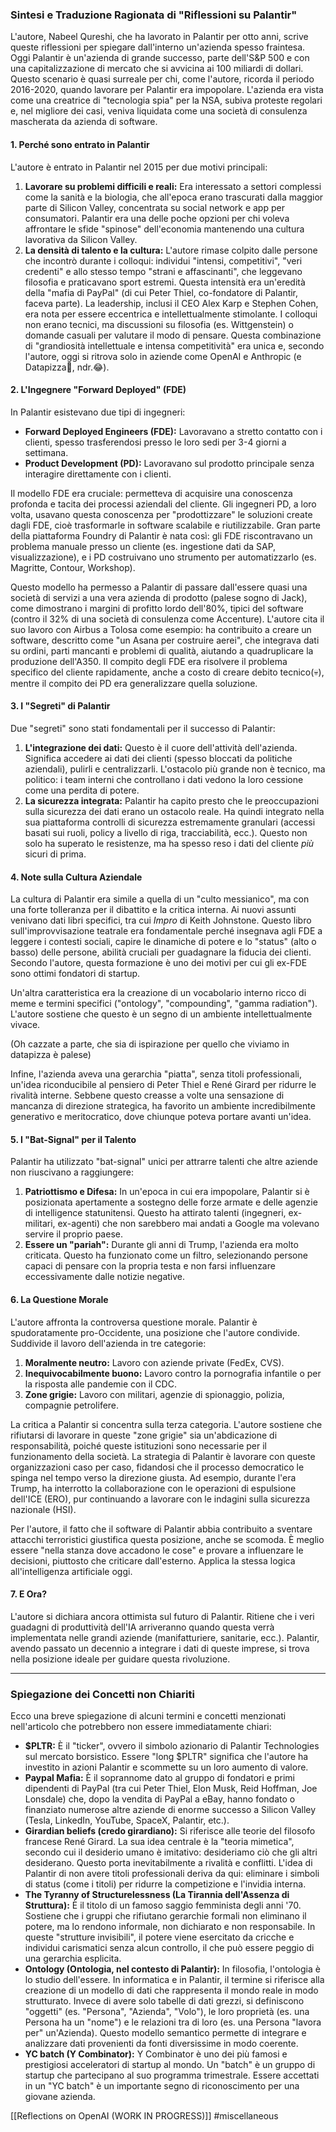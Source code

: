 ### **Sintesi e Traduzione Ragionata di "Riflessioni su Palantir"**

L'autore, Nabeel Qureshi, che ha lavorato in Palantir per otto anni, scrive queste riflessioni per spiegare dall'interno un'azienda spesso fraintesa. Oggi Palantir è un'azienda di grande successo, parte dell'S&P 500 e con una capitalizzazione di mercato che si avvicina ai 100 miliardi di dollari. Questo scenario è quasi surreale per chi, come l'autore, ricorda il periodo 2016-2020, quando lavorare per Palantir era impopolare. L'azienda era vista come una creatrice di "tecnologia spia" per la NSA, subiva proteste regolari e, nel migliore dei casi, veniva liquidata come una società di consulenza mascherata da azienda di software.

#### **1. Perché sono entrato in Palantir**

L'autore è entrato in Palantir nel 2015 per due motivi principali:

1.  **Lavorare su problemi difficili e reali:** Era interessato a settori complessi come la sanità e la biologia, che all'epoca erano trascurati dalla maggior parte di Silicon Valley, concentrata su social network e app per consumatori. Palantir era una delle poche opzioni per chi voleva affrontare le sfide "spinose" dell'economia mantenendo una cultura lavorativa da Silicon Valley.
2.  **La densità di talento e la cultura:** L'autore rimase colpito dalle persone che incontrò durante i colloqui: individui "intensi, competitivi", "veri credenti" e allo stesso tempo "strani e affascinanti", che leggevano filosofia e praticavano sport estremi. Questa intensità era un'eredità della "mafia di PayPal" (di cui Peter Thiel, co-fondatore di Palantir, faceva parte). La leadership, inclusi il CEO Alex Karp e Stephen Cohen, era nota per essere eccentrica e intellettualmente stimolante. I colloqui non erano tecnici, ma discussioni su filosofia (es. Wittgenstein) o domande casuali per valutare il modo di pensare. Questa combinazione di "grandiosità intellettuale e intensa competitività" era unica e, secondo l'autore, oggi si ritrova solo in aziende come OpenAI e Anthropic (e Datapizza🍕, ndr.😂).

#### **2. L'Ingegnere "Forward Deployed" (FDE)**

In Palantir esistevano due tipi di ingegneri:
*   **Forward Deployed Engineers (FDE):** Lavoravano a stretto contatto con i clienti, spesso trasferendosi presso le loro sedi per 3-4 giorni a settimana.
*   **Product Development (PD):** Lavoravano sul prodotto principale senza interagire direttamente con i clienti.

Il modello FDE era cruciale: permetteva di acquisire una conoscenza profonda e tacita dei processi aziendali del cliente. Gli ingegneri PD, a loro volta, usavano questa conoscenza per "prodottizzare" le soluzioni create dagli FDE, cioè trasformarle in software scalabile e riutilizzabile. Gran parte della piattaforma Foundry di Palantir è nata così: gli FDE riscontravano un problema manuale presso un cliente (es. ingestione dati da SAP, visualizzazione), e i PD costruivano uno strumento per automatizzarlo (es. Magritte, Contour, Workshop).

Questo modello ha permesso a Palantir di passare dall'essere quasi una società di servizi a una vera azienda di prodotto (palese sogno di Jack), come dimostrano i margini di profitto lordo dell'80%, tipici del software (contro il 32% di una società di consulenza come Accenture). L'autore cita il suo lavoro con Airbus a Tolosa come esempio: ha contribuito a creare un software, descritto come "un Asana per costruire aerei", che integrava dati su ordini, parti mancanti e problemi di qualità, aiutando a quadruplicare la produzione dell'A350. Il compito degli FDE era risolvere il problema specifico del cliente rapidamente, anche a costo di creare debito tecnico(💀), mentre il compito dei PD era generalizzare quella soluzione.

#### **3. I "Segreti" di Palantir**

Due "segreti" sono stati fondamentali per il successo di Palantir:

1.  **L'integrazione dei dati:** Questo è il cuore dell'attività dell'azienda. Significa accedere ai dati dei clienti (spesso bloccati da politiche aziendali), pulirli e centralizzarli. L'ostacolo più grande non è tecnico, ma politico: i team interni che controllano i dati vedono la loro cessione come una perdita di potere.
2.  **La sicurezza integrata:** Palantir ha capito presto che le preoccupazioni sulla sicurezza dei dati erano un ostacolo reale. Ha quindi integrato nella sua piattaforma controlli di sicurezza estremamente granulari (accessi basati sui ruoli, policy a livello di riga, tracciabilità, ecc.). Questo non solo ha superato le resistenze, ma ha spesso reso i dati del cliente *più* sicuri di prima.

#### **4. Note sulla Cultura Aziendale**

La cultura di Palantir era simile a quella di un "culto messianico", ma con una forte tolleranza per il dibattito e la critica interna. Ai nuovi assunti venivano dati libri specifici, tra cui *Impro* di Keith Johnstone. Questo libro sull'improvvisazione teatrale era fondamentale perché insegnava agli FDE a leggere i contesti sociali, capire le dinamiche di potere e lo "status" (alto o basso) delle persone, abilità cruciali per guadagnare la fiducia dei clienti. Secondo l'autore, questa formazione è uno dei motivi per cui gli ex-FDE sono ottimi fondatori di startup.

Un'altra caratteristica era la creazione di un vocabolario interno ricco di meme e termini specifici ("ontology", "compounding", "gamma radiation"). L'autore sostiene che questo è un segno di un ambiente intellettualmente vivace.

(Oh cazzate a parte, che sia di ispirazione per quello che viviamo in datapizza è palese)

Infine, l'azienda aveva una gerarchia "piatta", senza titoli professionali, un'idea riconducibile al pensiero di Peter Thiel e René Girard per ridurre le rivalità interne. Sebbene questo creasse a volte una sensazione di mancanza di direzione strategica, ha favorito un ambiente incredibilmente generativo e meritocratico, dove chiunque poteva portare avanti un'idea.

#### **5. I "Bat-Signal" per il Talento**

Palantir ha utilizzato "bat-signal" unici per attrarre talenti che altre aziende non riuscivano a raggiungere:

1.  **Patriottismo e Difesa:** In un'epoca in cui era impopolare, Palantir si è posizionata apertamente a sostegno delle forze armate e delle agenzie di intelligence statunitensi. Questo ha attirato talenti (ingegneri, ex-militari, ex-agenti) che non sarebbero mai andati a Google ma volevano servire il proprio paese.
2.  **Essere un "pariah":** Durante gli anni di Trump, l'azienda era molto criticata. Questo ha funzionato come un filtro, selezionando persone capaci di pensare con la propria testa e non farsi influenzare eccessivamente dalle notizie negative.

#### **6. La Questione Morale**

L'autore affronta la controversa questione morale. Palantir è spudoratamente pro-Occidente, una posizione che l'autore condivide. Suddivide il lavoro dell'azienda in tre categorie:
1.  **Moralmente neutro:** Lavoro con aziende private (FedEx, CVS).
2.  **Inequivocabilmente buono:** Lavoro contro la pornografia infantile o per la risposta alle pandemie con il CDC.
3.  **Zone grigie:** Lavoro con militari, agenzie di spionaggio, polizia, compagnie petrolifere.

La critica a Palantir si concentra sulla terza categoria. L'autore sostiene che rifiutarsi di lavorare in queste "zone grigie" sia un'abdicazione di responsabilità, poiché queste istituzioni sono necessarie per il funzionamento della società. La strategia di Palantir è lavorare con queste organizzazioni caso per caso, fidandosi che il processo democratico le spinga nel tempo verso la direzione giusta. Ad esempio, durante l'era Trump, ha interrotto la collaborazione con le operazioni di espulsione dell'ICE (ERO), pur continuando a lavorare con le indagini sulla sicurezza nazionale (HSI).

Per l'autore, il fatto che il software di Palantir abbia contribuito a sventare attacchi terroristici giustifica questa posizione, anche se scomoda. È meglio essere "nella stanza dove accadono le cose" e provare a influenzare le decisioni, piuttosto che criticare dall'esterno. Applica la stessa logica all'intelligenza artificiale oggi.

#### **7. E Ora?**

L'autore si dichiara ancora ottimista sul futuro di Palantir. Ritiene che i veri guadagni di produttività dell'IA arriveranno quando questa verrà implementata nelle grandi aziende (manifatturiere, sanitarie, ecc.). Palantir, avendo passato un decennio a integrare i dati di queste imprese, si trova nella posizione ideale per guidare questa rivoluzione.

---

### **Spiegazione dei Concetti non Chiariti**

Ecco una breve spiegazione di alcuni termini e concetti menzionati nell'articolo che potrebbero non essere immediatamente chiari:

*   **$PLTR:** È il "ticker", ovvero il simbolo azionario di Palantir Technologies sul mercato borsistico. Essere "long $PLTR" significa che l'autore ha investito in azioni Palantir e scommette su un loro aumento di valore.
*   **Paypal Mafia:** È il soprannome dato al gruppo di fondatori e primi dipendenti di PayPal (tra cui Peter Thiel, Elon Musk, Reid Hoffman, Joe Lonsdale) che, dopo la vendita di PayPal a eBay, hanno fondato o finanziato numerose altre aziende di enorme successo a Silicon Valley (Tesla, LinkedIn, YouTube, SpaceX, Palantir, etc.).
*   **Girardian beliefs (credo girardiano):** Si riferisce alle teorie del filosofo francese René Girard. La sua idea centrale è la "teoria mimetica", secondo cui il desiderio umano è imitativo: desideriamo ciò che gli altri desiderano. Questo porta inevitabilmente a rivalità e conflitti. L'idea di Palantir di non avere titoli professionali deriva da qui: eliminare i simboli di status (come i titoli) per ridurre la competizione e l'invidia interna.
*   **The Tyranny of Structurelessness (La Tirannia dell'Assenza di Struttura):** È il titolo di un famoso saggio femminista degli anni '70. Sostiene che i gruppi che rifiutano gerarchie formali non eliminano il potere, ma lo rendono informale, non dichiarato e non responsabile. In queste "strutture invisibili", il potere viene esercitato da cricche e individui carismatici senza alcun controllo, il che può essere peggio di una gerarchia esplicita.
*   **Ontology (Ontologia, nel contesto di Palantir):** In filosofia, l'ontologia è lo studio dell'essere. In informatica e in Palantir, il termine si riferisce alla creazione di un modello di dati che rappresenta il mondo reale in modo strutturato. Invece di avere solo tabelle di dati grezzi, si definiscono "oggetti" (es. "Persona", "Azienda", "Volo"), le loro proprietà (es. una Persona ha un "nome") e le relazioni tra di loro (es. una Persona "lavora per" un'Azienda). Questo modello semantico permette di integrare e analizzare dati provenienti da fonti diversissime in modo coerente.
*   **YC batch (Y Combinator):** Y Combinator è uno dei più famosi e prestigiosi acceleratori di startup al mondo. Un "batch" è un gruppo di startup che partecipano al suo programma trimestrale. Essere accettati in un "YC batch" è un importante segno di riconoscimento per una giovane azienda.

[[Reflections on OpenAI (WORK IN PROGRESS)]]
#miscellaneous 